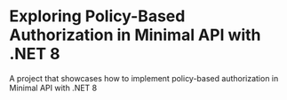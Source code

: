 # Exploring Policy-Based Authorization in Minimal API with .NET 8
A project that showcases how to implement policy-based authorization in Minimal API with .NET 8
